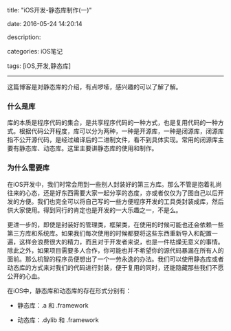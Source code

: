 title: "iOS开发-静态库制作(一)"

date: 2016-05-24 14:20:14

description: 

categories: iOS笔记

tags: [iOS,开发,静态库]

---

这篇博客是对静态库的介绍，有点啰嗦，感兴趣的可以了解了解。

<!--more-->

### 什么是库

库的本质是程序代码的集合，是共享程序代码的一种方式，也是复用代码的一种方式。根据代码公开程度，库可以分为两种，一种是开源库，一种是闭源库，闭源库指不公开源代码，是经过编译后的二进制文件，看不到具体实现。常用的闭源库主要有静态库、动态库。这里主要讲静态库的使用和制作。

### 为什么需要库

在iOS开发中，我们时常会用到一些别人封装好的第三方库。那么不管是抱着礼尚往来的心态，还是好东西需要大家一起分享的态度，亦或者仅仅为了图自己以后开发的方便。我们也完全可以将自己写的一些方便程序开发的工具类封装成库，然后供大家使用。得到同行的肯定也是开发的一大乐趣之一，不是么。

更进一步的，即使是封装好的管理类，框架类，在使用的时候可能也还会依赖一些第三方库和系统库。如果我们每次使用的时候都要将这些东西重新导入和配置一遍，这样会浪费很大的精力，而且对于开发者来说，也是一件枯燥无意义的事情。除此之外，如果项目需要多人合作，你可能也并不希望你的源代码暴漏在所有人的面前。那么机智的程序员便想出了一个一劳永逸的办法。我们可以使用静态库或者动态库的方式来对我们的代码进行封装，便于复用的同时，还能隐藏那些我们不愿公开的心血。

在iOS中，静态库和动态库的存在形式分别有：

* 静态库：.a 和 .framework

* 动态库：.dylib 和 .framework



